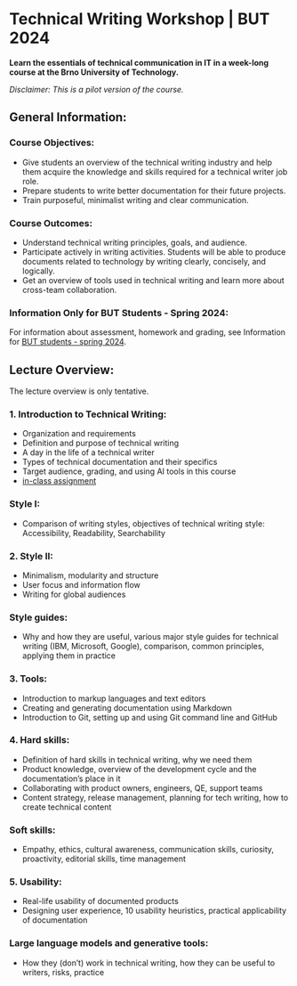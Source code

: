 # Technical Writing Workshop | BUT 2024

**Learn the essentials of technical communication in IT in a week-long course at the Brno University of Technology.**

*Disclaimer: This is a pilot version of the course.*

## General Information:

### Course Objectives:
- Give students an overview of the technical writing industry and help them acquire the knowledge and skills required for a technical writer job role.
- Prepare students to write better documentation for their future projects.
- Train purposeful, minimalist writing and clear communication.

### Course Outcomes:
- Understand technical writing principles, goals, and audience.
- Participate actively in writing activities. Students will be able to produce documents related to technology by writing clearly, concisely, and logically.
- Get an overview of tools used in technical writing and learn more about cross-team collaboration.

### Information Only for BUT Students - Spring 2024:

For information about assessment, homework and grading, see Information for [BUT students - spring 2024](BUT-students-spring-2024.pdf).

## Lecture Overview:
The lecture overview is only tentative.

### 1. Introduction to Technical Writing:
* Organization and requirements
* Definition and purpose of technical writing
* A day in the life of a technical writer
* Types of technical documentation and their specifics
* Target audience, grading, and using AI tools in this course
* [in-class assignment](https://docs.google.com/document/d/1Es6XcSPJsZ0ZY8YX4bwlJ0uXusIu3CumznBLx5JML1w/copy)

### Style I:
* Comparison of writing styles, objectives of technical writing style: Accessibility, Readability, Searchability

### 2. Style II:
* Minimalism, modularity and structure
* User focus and information flow
* Writing for global audiences

### Style guides:
* Why and how they are useful, various major style guides for technical writing (IBM, Microsoft, Google), comparison, common principles, applying them in practice

### 3. Tools:
* Introduction to markup languages and text editors
* Creating and generating documentation using Markdown
* Introduction to Git, setting up and using Git command line and GitHub

### 4. Hard skills:
* Definition of hard skills in technical writing, why we need them
* Product knowledge, overview of the development cycle and the documentation’s place in it
* Collaborating with product owners, engineers, QE, support teams
* Content strategy, release management, planning for tech writing, how to create technical content

### Soft skills:
* Empathy, ethics, cultural awareness, communication skills, curiosity, proactivity, editorial skills, time management

### 5. Usability:
* Real-life usability of documented products
* Designing user experience, 10 usability heuristics, practical applicability of documentation

### Large language models and generative tools:
* How they (don’t) work in technical writing, how they can be useful to writers, risks, practice
